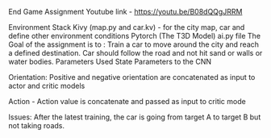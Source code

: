 
End Game Assignment
Youtube link - https://youtu.be/B08dQQgJRRM

Environment Stack
Kivy (map.py and car.kv) - for the city map, car and define other environment conditions
Pytorch (The T3D Model) ai.py file
The Goal of the assignment is to :
Train a car to move around the city and reach a defined destination.
Car should follow the road and not hit sand or walls or water bodies.
Parameters Used
State Parameters to the CNN

Orientation: Positive and negative orientation are concatenated as input to actor and critic models

Action - Action value is concatenate and passed as input to critic mode


Issues:
After the latest training, the car is going from target A to target B but not taking roads.
